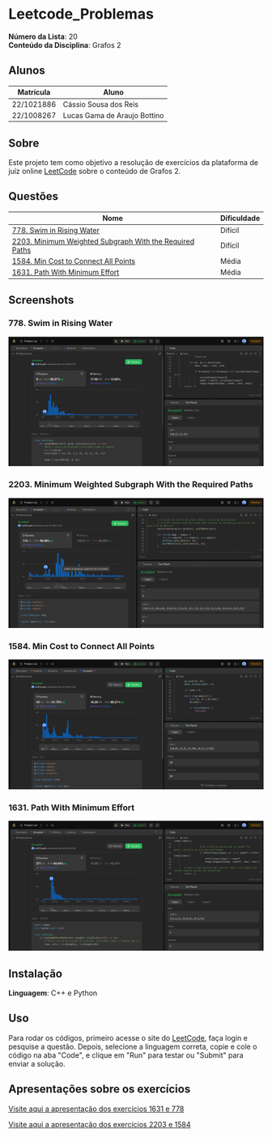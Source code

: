 # Leetcode_Problemas

**Número da Lista**: 20<br>
**Conteúdo da Disciplina**: Grafos 2<br>

## Alunos

| Matrícula  | Aluno                        |
| ---------- | ---------------------------- |
| 22/1021886 | Cássio Sousa dos Reis        |
| 22/1008267 | Lucas Gama de Araujo Bottino |

## Sobre

Este projeto tem como objetivo a resolução de exercícios da plataforma de juíz online [LeetCode](https://leetcode.com/) sobre o conteúdo de Grafos 2.

## Questões

| Nome                                                                                                                                                    | Dificuldade |
| ------------------------------------------------------------------------------------------------------------------------------------------------------- | ----------- |
| [778. Swim in Rising Water](https://leetcode.com/problems/swim-in-rising-water/description/)                                                            | Difícil     |
| [2203. Minimum Weighted Subgraph With the Required Paths](https://leetcode.com/problems/minimum-weighted-subgraph-with-the-required-paths/description/) | Difícil     |
| [1584. Min Cost to Connect All Points](https://leetcode.com/problems/min-cost-to-connect-all-points/description/)                                       | Média       |
| [1631. Path With Minimum Effort](https://leetcode.com/problems/path-with-minimum-effort/description/)                                                   | Média       |

## Screenshots

### 778. Swim in Rising Water

![778. Swim in Rising Water](images/778.png)

### 2203. Minimum Weighted Subgraph With the Required Paths

![2203. Minimum Weighted Subgraph With the Required Paths](images/2203.png)

### 1584. Min Cost to Connect All Points

![1584. Min Cost to Connect All Points](images/1584.png)

### 1631. Path With Minimum Effort

![1631. Path With Minimum Effort](images/1631.png)

## Instalação

**Linguagem**: C++ e Python<br>

## Uso

Para rodar os códigos, primeiro acesse o site do [LeetCode](https://leetcode.com/), faça login e pesquise a questão. Depois, selecione a linguagem correta, copie e cole o código na aba "Code", e clique em "Run" para testar ou "Submit" para enviar a solução.

## Apresentações sobre os exercícios

[Visite aqui a apresentação dos exercícios 1631 e 778](https://youtu.be/cCIk0-t3fWI)

[Visite aqui a apresentação dos exercícios 2203 e 1584](https://youtu.be/SiCoMR4FODc)